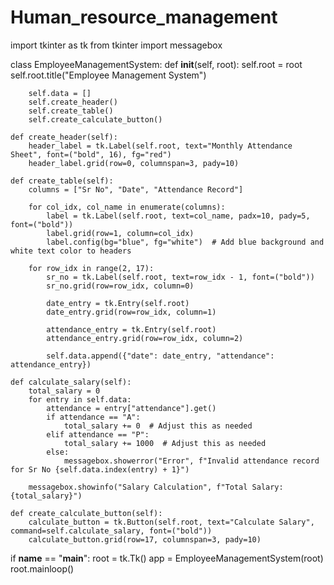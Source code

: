 # Human_resource_management

import tkinter as tk
from tkinter import messagebox

class EmployeeManagementSystem:
    def __init__(self, root):
        self.root = root
        self.root.title("Employee Management System")

        self.data = []
        self.create_header()
        self.create_table()
        self.create_calculate_button()

    def create_header(self):
        header_label = tk.Label(self.root, text="Monthly Attendance Sheet", font=("bold", 16), fg="red")
        header_label.grid(row=0, columnspan=3, pady=10)

    def create_table(self):
        columns = ["Sr No", "Date", "Attendance Record"]

        for col_idx, col_name in enumerate(columns):
            label = tk.Label(self.root, text=col_name, padx=10, pady=5, font=("bold"))
            label.grid(row=1, column=col_idx)
            label.config(bg="blue", fg="white")  # Add blue background and white text color to headers

        for row_idx in range(2, 17):
            sr_no = tk.Label(self.root, text=row_idx - 1, font=("bold"))
            sr_no.grid(row=row_idx, column=0)

            date_entry = tk.Entry(self.root)
            date_entry.grid(row=row_idx, column=1)

            attendance_entry = tk.Entry(self.root)
            attendance_entry.grid(row=row_idx, column=2)

            self.data.append({"date": date_entry, "attendance": attendance_entry})

    def calculate_salary(self):
        total_salary = 0
        for entry in self.data:
            attendance = entry["attendance"].get()
            if attendance == "A":
                total_salary += 0  # Adjust this as needed
            elif attendance == "P":
                total_salary += 1000  # Adjust this as needed
            else:
                messagebox.showerror("Error", f"Invalid attendance record for Sr No {self.data.index(entry) + 1}")

        messagebox.showinfo("Salary Calculation", f"Total Salary: {total_salary}")

    def create_calculate_button(self):
        calculate_button = tk.Button(self.root, text="Calculate Salary", command=self.calculate_salary, font=("bold"))
        calculate_button.grid(row=17, columnspan=3, pady=10)

if __name__ == "__main__":
    root = tk.Tk()
    app = EmployeeManagementSystem(root)
    root.mainloop()
